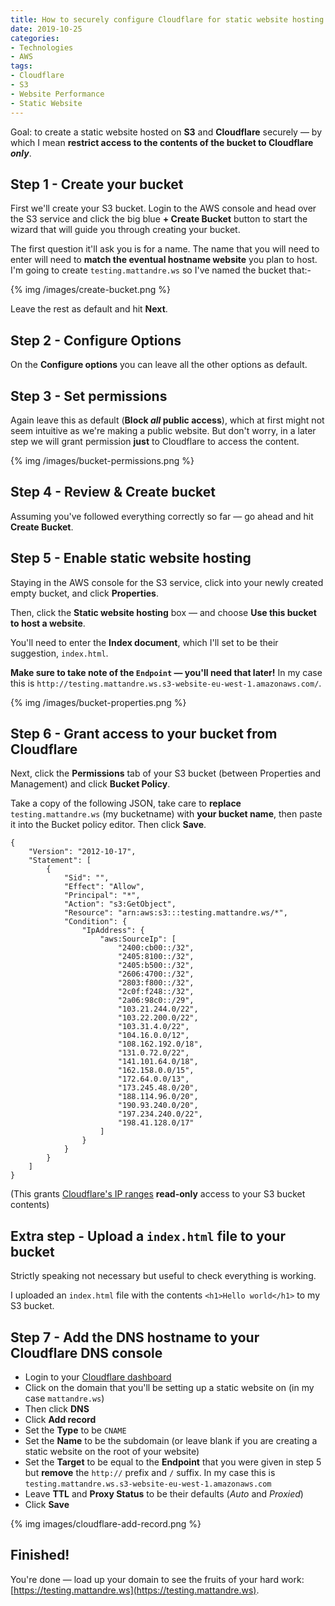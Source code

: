```yaml
---
title: How to securely configure Cloudflare for static website hosting on AWS S3
date: 2019-10-25
categories:
- Technologies
- AWS
tags:
- Cloudflare
- S3
- Website Performance
- Static Website
---
```


Goal: to create a static website hosted on **S3** and **Cloudflare** securely — by which I mean **restrict access to the contents of the bucket to Cloudflare _only_**.

## Step 1 - Create your bucket

First we'll create your S3 bucket. Login to the AWS console and head over the S3 service and click the big blue **+ Create Bucket** button to start the wizard that will guide you through creating your bucket.

The first question it'll ask you is for a name. The name that you will need to enter will need to **match the eventual hostname website** you plan to host. I'm going to create `testing.mattandre.ws` so I've named the bucket that:-

{% img /images/create-bucket.png %}

Leave the rest as default and hit **Next**.

## Step 2 - Configure Options

On the **Configure options** you can leave all the other options as default.

## Step 3 - Set permissions

Again leave this as default (**Block _all_ public access**), which at first might not seem intuitive as we're making a public website. But don't worry, in a later step we will grant permission **just** to Cloudflare to access the content.

{% img /images/bucket-permissions.png %}

## Step 4 - Review & Create bucket

Assuming you've followed everything correctly so far — go ahead and hit **Create Bucket**.

## Step 5 - Enable static website hosting

Staying in the AWS console for the S3 service, click into your newly created empty bucket, and click **Properties**.

Then, click the **Static website hosting** box — and choose **Use this bucket to host a website**.

You'll need to enter the **Index document**, which I'll set to be their suggestion, `index.html`.

**Make sure to take note of the `Endpoint` — you'll need that later!** In my case this is `http://testing.mattandre.ws.s3-website-eu-west-1.amazonaws.com/`.

{% img /images/bucket-properties.png %}

## Step 6 - Grant access to your bucket from Cloudflare

Next, click the **Permissions** tab of your S3 bucket (between Properties and Management) and click **Bucket Policy**.

Take a copy of the following JSON, take care to **replace** `testing.mattandre.ws` (my bucketname) with **your bucket name**, then paste it into the Bucket policy editor. Then click **Save**.

```
{
    "Version": "2012-10-17",
    "Statement": [
        {
            "Sid": "",
            "Effect": "Allow",
            "Principal": "*",
            "Action": "s3:GetObject",
            "Resource": "arn:aws:s3:::testing.mattandre.ws/*",
            "Condition": {
                "IpAddress": {
                    "aws:SourceIp": [
                        "2400:cb00::/32",
                        "2405:8100::/32",
                        "2405:b500::/32",
                        "2606:4700::/32",
                        "2803:f800::/32",
                        "2c0f:f248::/32",
                        "2a06:98c0::/29",
                        "103.21.244.0/22",
                        "103.22.200.0/22",
                        "103.31.4.0/22",
                        "104.16.0.0/12",
                        "108.162.192.0/18",
                        "131.0.72.0/22",
                        "141.101.64.0/18",
                        "162.158.0.0/15",
                        "172.64.0.0/13",
                        "173.245.48.0/20",
                        "188.114.96.0/20",
                        "190.93.240.0/20",
                        "197.234.240.0/22",
                        "198.41.128.0/17"
                    ]
                }
            }
        }
    ]
}
```
(This grants [Cloudflare's IP ranges](https://www.cloudflare.com/ips/) **read-only** access to your S3 bucket contents)

## Extra step - Upload a `index.html` file to your bucket

Strictly speaking not necessary but useful to check everything is working.

I uploaded an `index.html` file with the contents `<h1>Hello world</h1>` to my S3 bucket.

## Step 7 - Add the DNS hostname to your Cloudflare DNS console

- Login to your [Cloudflare dashboard](https://dash.cloudflare.com)
- Click on the domain that you'll be setting up a static website on (in my case `mattandre.ws`)
- Then click **DNS**
- Click **Add record**
- Set the **Type** to be `CNAME`
- Set the **Name** to be the subdomain (or leave blank if you are creating a static website on the root of your website)
- Set the **Target** to be equal to the **Endpoint** that you were given in step 5 but **remove** the `http://` prefix and `/` suffix. In my case this is `testing.mattandre.ws.s3-website-eu-west-1.amazonaws.com`
- Leave **TTL** and **Proxy Status** to be their defaults (_Auto_ and _Proxied_)
- Click **Save**

{% img images/cloudflare-add-record.png %}

## Finished!

You're done — load up your domain to see the fruits of your hard work: [https://testing.mattandre.ws](https://testing.mattandre.ws).
